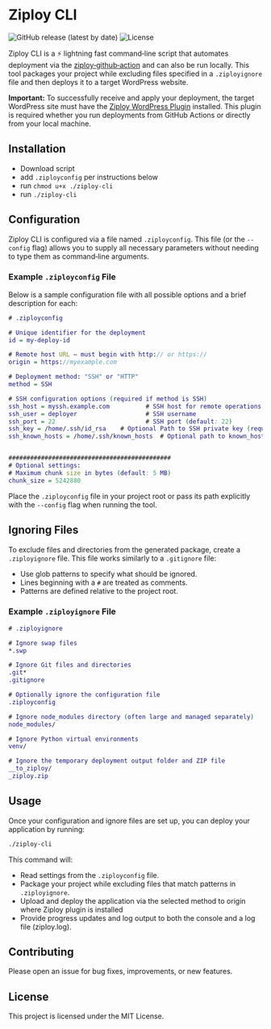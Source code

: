 # Ziploy CLI

![GitHub release (latest by date)](https://img.shields.io/github/v/release/code-soup/ziploy-cli?style=flat-square)
![License](https://img.shields.io/github/license/code-soup/ziploy-cli?style=flat-square)

Ziploy CLI is a :zap: lightning fast command‑line script that automates deployment via the [ziploy‑github‑action](https://github.com/code-soup/ziploy-github-action) and can also be run locally. This tool packages your project while excluding files specified in a `.ziployignore` file and then deploys it to a target WordPress website.

**Important:** To successfully receive and apply your deployment, the target WordPress site must have the [Ziploy WordPress Plugin](https://www.ziploy.com) installed. This plugin is required whether you run deployments from GitHub Actions or directly from your local machine.

## Installation

-   Download script
-   add `.ziployconfig` per instructions below
-   run `chmod u+x ./ziploy-cli`
-   run `./ziploy-cli`

## Configuration

Ziploy CLI is configured via a file named `.ziployconfig`. This file (or the `--config` flag) allows you to supply all necessary parameters without needing to type them as command‑line arguments.

### Example `.ziployconfig` File

Below is a sample configuration file with all possible options and a brief description for each:

```dot
# .ziployconfig

# Unique identifier for the deployment
id = my-deploy-id

# Remote host URL – must begin with http:// or https://
origin = https://myexample.com

# Deployment method: "SSH" or "HTTP"
method = SSH

# SSH configuration options (required if method is SSH)
ssh_host = myssh.example.com          # SSH host for remote operations
ssh_user = deployer                   # SSH username
ssh_port = 22                         # SSH port (default: 22)
ssh_key = /home/.ssh/id_rsa    # Optional Path to SSH private key (required if deploying from local machine)
ssh_known_hosts = /home/.ssh/known_hosts  # Optional path to known_hosts file (required if deploying from local machine)


#############################################
# Optional settings:
# Maximum chunk size in bytes (default: 5 MB)
chunk_size = 5242880
```

Place the `.ziployconfig` file in your project root or pass its path explicitly with the `--config` flag when running the tool.

## Ignoring Files

To exclude files and directories from the generated package, create a `.ziployignore` file. This file works similarly to a `.gitignore` file:

-   Use glob patterns to specify what should be ignored.
-   Lines beginning with a `#` are treated as comments.
-   Patterns are defined relative to the project root.

### Example `.ziployignore` File

```dot
# .ziployignore

# Ignore swap files
*.swp

# Ignore Git files and directories
.git*
.gitignore

# Optionally ignore the configuration file
.ziployconfig

# Ignore node_modules directory (often large and managed separately)
node_modules/

# Ignore Python virtual environments
venv/

# Ignore the temporary deployment output folder and ZIP file
__to_ziploy/
_ziploy.zip
```

## Usage

Once your configuration and ignore files are set up, you can deploy your application by running:

```bash
./ziploy-cli
```

This command will:

-   Read settings from the `.ziployconfig` file.
-   Package your project while excluding files that match patterns in `.ziployignore`.
-   Upload and deploy the application via the selected method to origin where Ziploy plugin is installed
-   Provide progress updates and log output to both the console and a log file (ziploy.log).

## Contributing

Please open an issue for bug fixes, improvements, or new features.

## License

This project is licensed under the MIT License.
